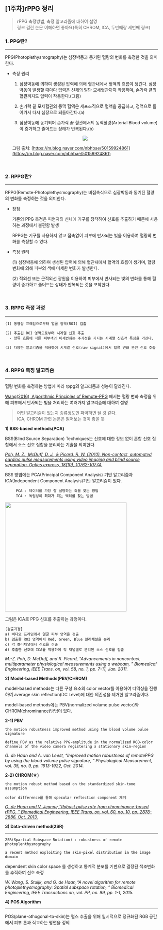 ## [1주차]rPPG 정리  

> rPPG 측정방법, 측정 알고리즘에 대하여 설명   
> 링크 걸린 논문 이해하면 좋아요(특히 CHROM, ICA, 두번째랑 세번째 링크)
   
    
### 1. PPG란?

---

PPG(Photoplethysmography)는 심장박동과 동기된 혈량의 변화를 측정한 것을 의미한다.

- 측정 원리  

    1) 심장박동에 의하여 생성된 압력에 의해 혈관내에서 혈액의 흐름이 생긴다. 심장박동이 발생할 때마다 압력은 신체의 말단 모세혈관까지 작용하며, 손가락 끝의 혈관까지도 압력이 작용한다.(그림)  
    
    2) 손가락 끝 모세혈관의 동맥 혈액은 세포조직으로 혈액을 공급하고, 정맥으로 들어가서 다시 심장으로 되돌아간다.(a)  
    
    3) 심장박동에 동기되어 손가락 끝 혈관에서의 동맥혈량(Arterial Blood volume)이 증가하고 줄어드는 상태가 반복된다.(b)  

    <center><img src="https://mblogthumb-phinf.pstatic.net/20130117_33/nbhbae_13583934996017kQKH_JPEG/PPG_%B8%C6%C6%C4_%C3%F8%C1%A4_%BF%F8%B8%AE1.jpg?type=w2"></center>

    그림 출처: [https://m.blog.naver.com/nbhbae/50159924861](https://m.blog.naver.com/nbhbae/50159924861) 

    <br>
### 2. RPPG란?

---

RPPG(Remote-Photoplethysmography)는 비접촉식으로 심장박동과 동기된 혈량의 변화를 측정하는 것을 의미한다.

- 장점

    기존의 PPG 측정은 피험자의 신체에 기구를 장착하여 신호를 추출하기 때문에 사용하는 과정에서 불편함 발생 

    RPPG는 기구를 사용하지 않고 접촉없이 피부에 반사되는 빛을 이용하여 혈량의 변화를 측정할 수 있다.

- 측정 원리

    (1) 심장박동에 의하여 생성된 압력에 의해 혈관내에서 혈액의 흐름이 생기며, 혈량 변화에 의해 피부의 색에 미세한 변화가 발생한다.

    (2) 적외선 또는 근적외선 광원을 이용하여 피부에서 반사되는 빛의 변화를 통해 혈량이 증가하고 줄어드는 상태가 반복되는 것을 포착한다.
    
     
     <br>
### 3. RPPG 측정 과정

---

	(1) 동영상 프레임으로부터 얼굴 영역(ROI) 검출
	
	(2) 추출된 ROI 영역으로부터 시계열 신호 추출
	  - 혈류 흐름에 따른 피부색의 미세변화는 주기성을 가지는 시계열 신호적 특징을 가진다.
	  
	(3) 다양한 알고리즘을 적용하여 시계열 신호(raw signal)에서 혈류 변화 관련 신호 추출

<br>
    
### 4. RPPG 측정 알고리즘

---

혈량 변화를 측정하는 방법에 따라 rppg의 알고리즘과 성능이 달라진다.

[Wang(2016), Algorithmic Principles of Remote-PPG](https://ieeexplore.ieee.org/abstract/document/7565547) 에서는 혈량 변화 측정을 위해 피부에서 반사되는 빛을 처리하는 여러가지 알고리즘에 대하여 설명

> 어떤 알고리즘이 있는지 종류정도만 파악하면 될 것 같다.   
> ICA, CHROM 관련 논문은 읽어보는 것이 좋을 듯   

   
**1) BSS-based methods(PCA)** 

   BSS(Blind Source Separation) Techniques는 신호에 대한 정보 없이 혼합 신호 집합에서 소스 신호 집합을 분리하는 기술을 의미한다.

   _[Poh, M. Z., McDuff, D. J., & Picard, R. W. (2010). Non-contact, automated cardiac pulse measurements using video imaging and blind source separation. Optics express, 18(10), 10762-10774.](https://www.osapublishing.org/oe/fulltext.cfm?uri=oe-18-10-10762&id=199381)_

   BSS 방법에는 PCA(Principal Component Analysis) 기반 알고리즘과 ICA(Independent Component Analysis)기반 알고리즘이 있다.

         PCA : 데이터를 가장 잘 설명하는 축을 찾는 방법
         ICA : 독립성이 최대가 되는 벡터를 찾는 방법

<img src="https://ifh.cc/g/4pLYQ4.jpg" width="400" height="360">

   그림은 ICA로 PPG 신호를 추출하는 과정이다.

    [검출과정]
    a) 비디오 프레임에서 얼굴 피부 영역을 검출
    b) 검출한 ROI 영역에서 Red, Green, Blue 컬러채널을 분리
    c) 각 컬러채널에서 신호를 추출
    d) 추출한 신호에 ICA를 적용하여 각 채널별로 분리된 소스 신호를 검출

   _M.-Z. Poh, D. McDuff, and R. Picard, “Advancements in noncontact, multiparameter physiological measurements using a webcam, ” Biomedical Engineering, IEEE Trans. on, vol. 58, no. 1, pp. 7-11, Jan. 2011._

      
**2) Model-based Methods(PBV/CHROM)**

   model-based methods는 다른 구성 요소의 color vector를 이용하여 디믹싱을 진행하여 average skin reflection(DC Level)에 대한 의존성을 제거한 알고리즘이다.

   model-based methods에는 PBV(normalized volume pulse vector)와 CHROM(chrominance)방법이 있다.

      
**2-1) PBV**

	the motion robustness improved method using the blood volume pulse signature

	define PBV as the relative PPG-amplitude in the normalized RGB-color channels of the video camera registering a stationary skin-region

_G. de Haan and A. van Leest, “Improved motion robustness of remotePPG by using the blood volume pulse signature, ” Physiological Measurement, vol. 35, no. 9, pp. 1913-1922, Oct. 2014._
      
      
**2-2) CHROM(★)**

	the motion robust method based on the standardized skin-tone assumption

	color difference를 통해 specular reflection component 제거

_[G. de Haan and V. Jeanne,“Robust pulse rate from chrominance-based rPPG, ” Biomedical Engineering, IEEE Trans. on, vol. 60, no. 10, pp. 2878-2886, Oct. 2013.](https://ieeexplore.ieee.org/abstract/document/6523142)_
      
      
**3) Data-driven method(2SR)**

---

	2SR(Spartial Subspace Rotation) : robustness of remote photoplenthysmography

	a recent method exploiting the skin-pixel distribution in the image domain

dependent skin color space 를 생성하고 통계적 분포를 기반으로 결정된 색조변화를 추적하여 신호 측정

_W. Wang, S. Stuijk, and G. de Haan,“A novel algorithm for remote photoplethysmography: Spatial subspace rotation, ” Biomedical Engineering, IEEE Transactions on, vol. PP, no. 99, pp. 1-1, 2015._
       
       
**4) POS Algorithm**

---

POS(plane-othogonal-to-skin)는 펄스 추출을 위해 일시적으로 정규화된 RGB 공간에서 피부 톤과 직교하는 평면을 정의
